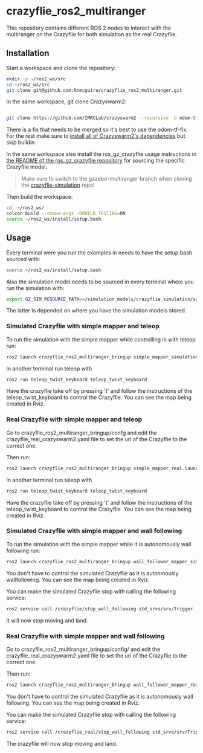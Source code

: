 # crazyflie_ros2_multiranger
This repository contains different ROS 2 nodes to interact with the multiranger on the Crazyflie for both simulation as the real Crazyflie.

## Installation

Start a workspace and clone the repository:
```bash
mkdir -p ~/ros2_ws/src
cd ~/ros2_ws/src
git clone git@github.com:knmcguire/crazyflie_ros2_multiranger.git
```

In the same workspace, git clone Crazyswarm2:
```bash

git clone https://github.com/IMRCLab/crazyswarm2 --recursive -b odom-tf-fix
```

There is a fix that needs to be merged so it's best to use the odom-tf-fix. For the rest make sure to [install all of Crazyswarm2's dependencies](https://imrclab.github.io/crazyswarm2/installation.html) but skip buildin

In the same workspace also install the ros_gz_crazyflie usage instructions in [the README of the ros_gz_crazyflie repository](https://github.com/knmcguire/ros_gz_crazyflie?tab=readme-ov-file#usage) for sourcing the specific Crazyflie model.
> Make sure to switch to the gazebo-multiranger branch when cloning the [crazyflie-simulation](https://github.com/bitcraze/crazyflie-simulation) repo!

Then build the workspace:
```bash
cd  ~/ros2_ws/
colcon build --cmake-args -DBUILD_TESTING=ON
source ~/ros2_ws/install/setup.bash
```

## Usage

Every terminal were you run the examples in needs to have the setup.bash sourced with:
```bash
source ~/ros2_ws/install/setup.bash
```

Also the simulation model needs to be sourced in every terminal where you run the simulation with:
```bash
export GZ_SIM_RESOURCE_PATH=~/simulation_models/crazyflie_simulation/simulator_files/gazebo/"
```

The latter is depended on where you have the simulation models stored.

### Simulated Crazyflie with simple mapper and teleop

To run the simulation with the simple mapper while controlling in with teleop run:

```bash
ros2 launch crazyflie_ros2_multiranger_bringup simple_mapper_simulation.launch.py
```

In another terminal run teleop with
```bash
ros2 run teleop_twist_keyboard teleop_twist_keyboard
```

Have the crazyflie take off by pressing 't' and follow the instructions of the teleop_twist_keyboard to control the Crazyflie. You can see the map being created in Rviz.

### Real Crazyflie with simple mapper and teleop

Go to crazyflie_ros2_multiranger_bringup/confg  and edit the crazyflie_real_crazyswarm2.yaml file to set the uri of the Crazyflie to the correct one.

Then run:
```bash
ros2 launch crazyflie_ros2_multiranger_bringup simple_mapper_real.launch.py
```

In another terminal run teleop with
```bash
ros2 run teleop_twist_keyboard teleop_twist_keyboard
```

Have the crazyflie take off by pressing 't' and follow the instructions of the teleop_twist_keyboard to control the Crazyflie. You can see the map being created in Rviz.

### Simulated Crazyflie with simple mapper and wall following

To run the simulation with the simple mapper while it is autonomously wall following run:

```bash
ros2 launch crazyflie_ros2_multiranger_bringup wall_follower_mapper_simulation.launch.py
```

You don't have to control the  simulated Crazyflie as it is autonmously wallfollowing. You can see the map being created in Rviz.

You can make the simulated Crazyflie stop with calling the following service:
```bash
ros2 service call /crazyflie/stop_wall_following std_srvs/srv/Trigger
```

It will now stop moving and land.

### Real Crazyflie with simple mapper and wall following

Go to crazyflie_ros2_multiranger_bringup/config/  and edit the crazyflie_real_crazyswarm2.yaml file to set the uri of the Crazyflie to the correct one.

Then run:
```bash
ros2 launch crazyflie_ros2_multiranger_bringup wall_follower_mapper_real.launch.py
```

You don't have to control the  simulated Crazyflie as it is autonomously wall following. You can see the map being created in Rviz.

You can make the simulated Crazyflie stop with calling the following service:
```bash
ros2 service call /crazyflie_real/stop_wall_following std_srvs/srv/Trigger
```

The crazyflie will now stop moving and land.
